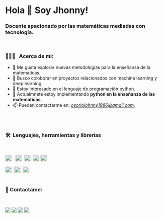 # Hola  :wave: Soy Jhonny!  

### Docente apacionado por las matemáticas mediadas con tecnología.
<br />  

### 👨🏻‍💻 &nbsp; Acerca de mi:

- :telescope: Me gusta explorar nuevas metodologías para la enseñansa de la matematicas.
- :dancers: Busco coloborar en proyectos relacionados con machine learning y deep learning.
- 👀 Estoy interesado en el lenguaje de programación python.
- 🌱 Actualmnete estoy implementando **python en la enseñanza de las matemáticas**.
- 📫 Pueden contactarme en: *osoriojohnny1986@gmail.com*.
<br/>

#

### 🛠 &nbsp;Lenguajes, herramientas y librerías
<br />

<img alt="Python" src="https://img.shields.io/badge/python%20-%2314354C.svg?&style=flat&logo=python&logoColor=white"  height="20"/> &nbsp; <img alt="R" src="https://img.shields.io/badge/R-%23276DC3.svg?&style=flat&logo=r&logoColor=white" height="20"/> &nbsp;<img alt="HTML5" src="https://img.shields.io/badge/html5%20-%23E34F26.svg?&style=flat&logo=html5&logoColor=white" height="20"/> &nbsp;<img alt="LaTeX" src="https://img.shields.io/badge/latex%20-%23008080.svg?&style=flat&logo=latex&logoColor=white" height="20" />&nbsp;<img alt="Markdown" src="https://img.shields.io/badge/markdown-%23000000.svg?&style=flat&logo=markdown&logoColor=white" height="20" />

<img alt="Jupyter" src="https://img.shields.io/badge/Jupyter%20-%23F37626.svg?&style=flat&logo=Jupyter&logoColor=white" height="20" />&nbsp;
<img alt="NumPy" src="https://img.shields.io/badge/numpy%20-%23013243.svg?&style=flat&logo=numpy&logoColor=white" height="20"/>&nbsp;
<img alt="Pandas" src="https://img.shields.io/badge/pandas%20-%23150458.svg?&style=flat&logo=pandas&logoColor=white" height="20" />
<br />
#

###  :speech_balloon: Contactame:
<br />

<p align="center">

<a href="https://www.linkedin.com/in/johnny-osorio-gallego-046b401b8/"><img src="https://img.shields.io/badge/-Jhonny%20Osorio%20Gallego-0077B5?style=flat&logo=Linkedin&logoColor=white"/></a>
<a href="mailto:osoriojohnny1986@gmil.com"><img src="https://img.shields.io/badge/-osoriojohnny1986@gmil.com-D14836?style=flat&logo=Gmail&logoColor=white"/></a>
<a href="https://www.instagram.com/osoriojohnny/"><img src="https://img.shields.io/badge/-@osoriojohnny-E4405F?style=flat&logo=Instagram&logoColor=white"/></a>
<a href="https://www.facebook.com/johnny.o.gallego"><img src="https://img.shields.io/badge/-@johnny.o.gallego-0a6daa?style=flat&logo=Facebook&logoColor=white"/></a>

<!---
josorio398/josorio398 is a ✨ special ✨ repository because its `README.md` (this file) appears on your GitHub profile.
You can click the Preview link to take a look at your changes.
--->
